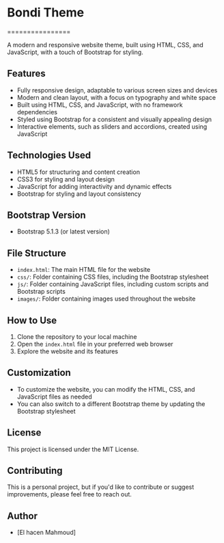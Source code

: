 # Bondi Theme  
================  

A modern and responsive website theme, built using HTML, CSS, and JavaScript, with a touch of Bootstrap for styling.  

## Features  

* Fully responsive design, adaptable to various screen sizes and devices  
* Modern and clean layout, with a focus on typography and white space  
* Built using HTML, CSS, and JavaScript, with no framework dependencies  
* Styled using Bootstrap for a consistent and visually appealing design  
* Interactive elements, such as sliders and accordions, created using JavaScript  

## Technologies Used  

* HTML5 for structuring and content creation  
* CSS3 for styling and layout design  
* JavaScript for adding interactivity and dynamic effects  
* Bootstrap for styling and layout consistency  

## Bootstrap Version  
* Bootstrap 5.1.3 (or latest version)  

## File Structure  

* `index.html`: The main HTML file for the website  
* `css/`: Folder containing CSS files, including the Bootstrap stylesheet  
* `js/`: Folder containing JavaScript files, including custom scripts and Bootstrap scripts  
* `images/`: Folder containing images used throughout the website  

## How to Use  

1. Clone the repository to your local machine  
2. Open the `index.html` file in your preferred web browser  
3. Explore the website and its features  

## Customization  

* To customize the website, you can modify the HTML, CSS, and JavaScript files as needed  
* You can also switch to a different Bootstrap theme by updating the Bootstrap stylesheet  

## License  

This project is licensed under the MIT License.  

## Contributing  

This is a personal project, but if you'd like to contribute or suggest improvements, please feel free to reach out.  

## Author  

* [El hacen Mahmoud]
